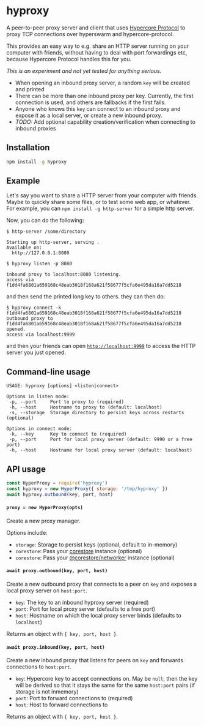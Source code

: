 # hyproxy

A peer-to-peer proxy server and client that uses [Hypercore Protocol](https://hypercore-protocol.org/) to proxy TCP connections over hyperswarm and hypercore-protocol.

This provides an easy way to e.g. share an HTTP server running on your computer with friends, without having to deal with port forwardings etc, because Hypercore Protocol handles this for you.

*This is an experiment and not yet tested for anything serious.*

- When opening an inbound proxy server, a random `key` will be created and printed
- There can be more than one inbound proxy per key. Currently, the first connection is used, and others are fallbacks if the first fails.
- Anyone who knows this `key` can connect to an inbound proxy and expose it as a local server, or create a new inbound proxy.
- *TODO:* Add optional capability creation/verification when connecting to inbound proxies

## Installation

```sh
npm install -g hyproxy
```

## Example

Let's say you want to share a HTTP server from your computer with friends. Maybe to quickly share some files, or to test some web app, or whatever. For example, you can `npm install -g http-server` for a simple http server.

Now, you can do the following:
```
$ http-server /some/directory

Starting up http-server, serving .
Available on:
  http://127.0.0.1:8080

$ hyproxy listen -p 8080

inbound proxy to localhost:8080 listening.
access via f1dd4fa6801a659168c48eab3018f168a621f58677f5cfa6e495da16a7dd5218
```
and then send the printed long key to others. they can then do:
```
$ hyproxy connect -k f1dd4fa6801a659168c48eab3018f168a621f58677f5cfa6e495da16a7dd5218
outbound proxy to f1dd4fa6801a659168c48eab3018f168a621f58677f5cfa6e495da16a7dd5218 opened.
access via localhost:9999
```
and then your friends can open [`http://localhost:9999`](http://localhost:9999) to access the HTTP server you just opened.

## Command-line usage

```
USAGE: hyproxy [options] <listen|connect>

Options in listen mode:
 -p, --port     Port to proxy to (required)
 -h, --host     Hostname to proxy to (default: localhost)
 -s, --storage  Storage directory to persist keys across restarts (optional)

Options in connect mode:
 -k, --key      Key to connect to (required)
 -p, --port     Port for local proxy server (default: 9990 or a free port)
 -h, --host     Hostname for local proxy server (default: localhost)
```

## API usage

```javascript
const HyperProxy = require('hyproxy')
const hyproxy = new HyperProxy({ storage: '/tmp/hyproxy' })
await hyproxy.outbound(key, port, host)
```

#### `proxy = new HyperProxy(opts)`

Create a new proxy manager.

Options include:
- `storage`: Storage to persist keys (optional, default to in-memory)
- `corestore`: Pass your [corestore](https://github.com/andrewosh/corestore) instance (optional)
- `corestore`: Pass your [@corestore/networker](https://github.com/andrewosh/corestore-networker) instance (optional)

#### `await proxy.outbound(key, port, host)`

Create a new outbound proxy that connects to a peer on `key` and exposes a local proxy server on `host:port`.

- `key`: The key to an inbound hyproxy server (required)
- `port`: Port for local proxy server (defaults to a free port)
- `host`: Hostname on which the local proxy server binds (defaults to `localhost`)

Returns an object with `{ key, port, host }`.

#### `await proxy.inbound(key, port, host)`

Create a new inbound proxy that listens for peers on `key` and forwards connections to `host:port`.

- `key`: Hypercore key to accept connections on. May be `null`, then the key will be derived so that it stays the same for the same `host:port` pairs (if storage is not inmemory)
- `port`: Port to forward connections to (required)
- `host`: Host to forward connections to

Returns an object with `{ key, port, host }`.

